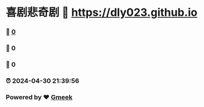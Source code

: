# 喜剧悲奇剧 :link: https://dly023.github.io 
### :page_facing_up: [0](https://dly023.github.io/tag.html) 
### :speech_balloon: 0 
### :hibiscus: 0 
### :alarm_clock: 2024-04-30 21:39:56 
### Powered by :heart: [Gmeek](https://github.com/Meekdai/Gmeek)
